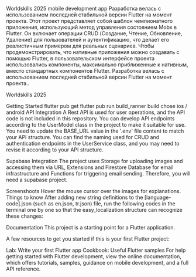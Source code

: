 Worldskills 2025 mobile development app
Разработка велась с использованием последней стабильной версии Flutter на момент проекта.
Этот проект представляет собой шаблон чемпионатного приложения, использующий метод управления состоянием Mobx в Flutter. Он включает операции CRUD (Создание, Чтение, Обновление, Удаление) для пользователей и аутентификацию, что делает его реалистичным примером для реальных сценариев. Чтобы продемонстрировать, что нативные приложения можно создавать с помощью Flutter, в пользовательском интерфейсе проекта использовались компоненты, максимально приближенные к нативным, вместо стандартных компонентов Flutter.
Разработка велась с использованием последней стабильной версии Flutter на момент проекта..

Worldskills 2025

Getting Started
flutter pub get
flutter pub run build_ranner build
chose ios / android
API Integration
A Rest API is used for user operations, and the API code is not included in this repository. You can develop API endpoints according to the UserModel class in the project to make it suitable for use. You need to update the BASE_URL value in the '.env' file content to match your API structure. You can find the naming used for CRUD and authentication endpoints in the UserService class, and you may need to revise it according to your API structure.

Supabase Integration
The project uses Storage for uploading images and accessing them via URL, Extensions and Firestore Database for email infrastructure and Functions for triggering email sending. Therefore, you will need a supabase project.

Screenshoots
Hover the mouse cursor over the images for explanations.
Things to know
After adding new string definitions to the [language-code].json (such as en.json, tr.json) file, run the following codes in the terminal one by one so that the easy_localization structure can recognize these changes:

Documentation
This project is a starting point for a Flutter application.

A few resources to get you started if this is your first Flutter project:

Lab: Write your first Flutter app
Cookbook: Useful Flutter samples
For help getting started with Flutter development, view the online documentation, which offers tutorials, samples, guidance on mobile development, and a full API reference.

